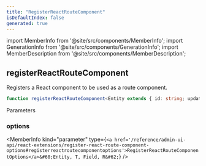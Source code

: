 ```yaml
---
title: "RegisterReactRouteComponent"
isDefaultIndex: false
generated: true
---
```

<!-- This file was generated from the Vendure source. Do not modify. Instead, re-run the "docs:build" script -->
import MemberInfo from '@site/src/components/MemberInfo';
import GenerationInfo from '@site/src/components/GenerationInfo';
import MemberDescription from '@site/src/components/MemberDescription';


## registerReactRouteComponent

<GenerationInfo sourceFile="packages/admin-ui/src/lib/react/src/register-react-route-component.ts" sourceLine="30" packageName="@vendure/admin-ui" />

Registers a React component to be used as a route component.

```ts title="Signature"
function registerReactRouteComponent<Entity extends { id: string; updatedAt?: string }, T extends DocumentNode | TypedDocumentNode<any, { id: string }>, Field extends keyof ResultOf<T>, R extends Field>(options: RegisterReactRouteComponentOptions<Entity, T, Field, R>): Route
```
Parameters

### options

<MemberInfo kind="parameter" type={`<a href='/reference/admin-ui-api/react-extensions/register-react-route-component-options#registerreactroutecomponentoptions'>RegisterReactRouteComponentOptions</a>&#60;Entity, T, Field, R&#62;`} />

